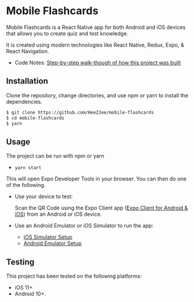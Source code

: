 # Mobile Flashcards

Mobile Flashcards is a React Native app for both Android and iOS devices that allows you to create quiz and test knowledge.


It is created using modern technologies like React Native, Redux,  Expo, & React Navigation.


- Code Notes: [Step-by-step walk-though of how this project was built](https://github.com/HeeZJee/mobile-flashcards/)

## Installation

Clone the repository, change directories, and use npm or yarn to install the dependencies.

```bash
$ git clone https://github.com/HeeZJee/mobile-flashcards
$ cd mobile-flashcards
$ yarn
```

## Usage

The project can be run with npm or yarn

- `yarn start`

This will open Expo Developer Tools in your browser.  You can then do one of the following.

- Use your device to test:

    Scan the QR Code using the Expo Client app ([Expo Client for Android & iOS](https://expo.io/tools#client))  from an Android or iOS device.
- Use an Android Emulator or iOS Simulator to run the app:
    - [iOS Simulator Setup](https://docs.expo.io/versions/v33.0.0/introduction/installation/#ios-simulator)
    - [Android Emulator Setup](https://docs.expo.io/versions/v33.0.0/introduction/installation/#android-emulator)

## Testing

This project has been tested on the following platforms:

- iOS 11+
- Android 10+.
